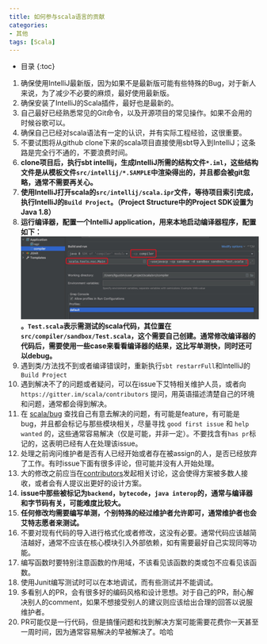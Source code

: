 ```yaml
---
title: 如何参与scala语言的贡献
categories:
- 其他
tags: [Scala]
---
```


* 目录
{:toc}


1. 确保使用IntelliJ最新版，因为如果不是最新版可能有些特殊的Bug，对于新人来说，为了减少不必要的麻烦，最好使用最新版。
2. 确保安装了IntelliJ的Scala插件，最好也是最新的。
3. 自己最好已经熟悉常见的Git命令，以及开源项目的常见操作。如果不会用的时候谷歌可以。
4. 确保自己已经对scala语法有一定的认识，并有实际工程经验，这很重要。
5. 不要试图将从github clone下来的scala项目直接使用sbt导入到IntelliJ；这条路是完全行不通的，不要浪费时间。
6. **clone项目后，执行sbt intellij，生成IntelliJ所需的结构文件`*.iml`，这些结构文件是从模板文件`src/intellij/*.SAMPLE`中渲染得出的，并且都会被git忽略，通常不需要再关心。**
7. **使用IntelliJ打开scala的`src/intellij/scala.ipr`文件，等待项目索引完成，执行IntelliJ的`Build Project`。（Project Structure中的Project SDK设置为Java 1.8）**
8. **运行编译器，配置一个IntelliJ application，用来本地启动编译器程序，配置如下：![compiler-conf](../../public/image/scala-compiler-conf.png)。`Test.scala`表示需测试的scala代码，其位置在`src/compiler/sandbox/Test.scala`，这个需要自己创建。通常修改编译器的代码后，需要使用一些case来看看编译器的结果，这比写单测快，同时还可以debug。**
9. 遇到类/方法找不到或者编译错误时，重新执行`sbt restarrFull`和IntelliJ的`Build Project`
10. 遇到解决不了的问题或者疑问，可以在issue下艾特相关维护人员，或者向 `https://gitter.im/scala/contributors` 提问，用英语描述清楚自己的环境和问题，通常都会得到解决。 
11. 在 [scala/bug](https://github.com/scala/bug) 查找自己有意去解决的问题，有可能是feature，有可能是bug，并且都会标记与那些模块相关，尽量寻找 `good first issue` 和 `help wanted` 的，这些通常容易解决（仅是可能，并非一定）。不要找含有`has pr`标记的，这表明已经有人在处理该issue。
12. 处理之前询问维护者是否有人已经开始或者存在被assign的人，是否已经放弃了工作。有时issue下面有很多评论，但可能并没有人开始处理。
13. 大的修改之前应当在[contributors](https://contributors.scala-lang.org)发起相关讨论，这会使得方案被多数人接收，或者会有人提议出更好的设计方案。
14. **issue中那些被标记为`backend`，`bytecode`，`java interop`的，通常与编译器和字节码有关，可能难度比较大。**
15. **任何修改均需要编写单测，个别特殊的经过维护者允许即可，通常维护者也会艾特志愿者来测试。**
16. 不要对现有代码的导入进行格式化或者修改，这没有必要。通常代码应该越简洁越好，通常不应该在核心模块引入外部依赖，如有需要最好自己实现同等功能。
17. 编写函数时要特别注意函数的作用域，不该看见该函数的类或包不应看见该函数。
18. 使用Junit编写测试时可以在本地调试，而有些测试并不能调试。
19. 多看别人的PR，会有很多好的编码风格和设计思想。对于自己的PR，耐心解决别人的comment，如果不想接受别人的建议则应该给出合理的回答以说服维护者。
20. PR可能仅是一行代码，但是搞懂问题和找到解决方案可能需要花费你一天甚至一周时间，因为通常容易解决的早被解决了。哈哈
